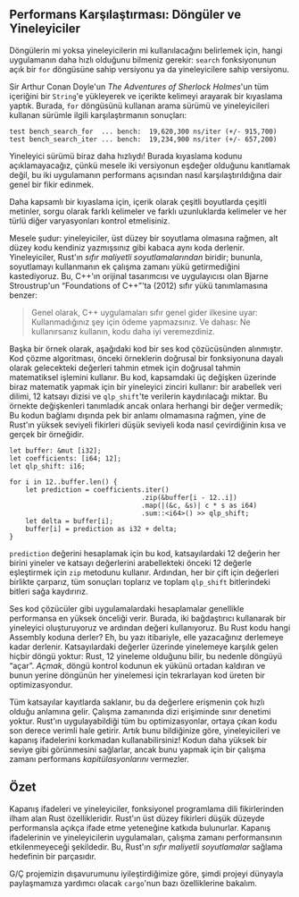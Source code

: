 ## Performans Karşılaştırması: Döngüler ve Yineleyiciler

Döngülerin mi yoksa yineleyicilerin mi kullanılacağını belirlemek için, hangi uygulamanın daha hızlı olduğunu bilmeniz gerekir: 
`search` fonksiyonunun açık bir `for` döngüsüne sahip versiyonu ya da yineleyicilere sahip versiyonu.

Sir Arthur Conan Doyle'un *The Adventures of Sherlock Holmes*'un tüm içeriğini bir `String`'e yükleyerek ve içerikte 
kelimeyi arayarak bir kıyaslama yaptık. Burada, `for` döngüsünü kullanan arama sürümü ve yineleyicileri kullanan sürümle 
ilgili karşılaştırmanın sonuçları:

```text
test bench_search_for  ... bench:  19,620,300 ns/iter (+/- 915,700)
test bench_search_iter ... bench:  19,234,900 ns/iter (+/- 657,200)
```

Yineleyici sürümü biraz daha hızlıydı! Burada kıyaslama kodunu açıklamayacağız, 
çünkü mesele iki versiyonun eşdeğer olduğunu kanıtlamak değil, bu iki uygulamanın performans açısından nasıl karşılaştırıldığına 
dair genel bir fikir edinmek.

Daha kapsamlı bir kıyaslama için, içerik olarak çeşitli boyutlarda çeşitli metinler, sorgu olarak farklı kelimeler ve 
farklı uzunluklarda kelimeler ve her türlü diğer varyasyonları kontrol etmelisiniz. 

Mesele şudur: yineleyiciler, üst düzey bir soyutlama olmasına rağmen, alt düzey kodu kendiniz yazmışsınız gibi kabaca aynı koda derlenir. 
Yineleyiciler, Rust'ın *sıfır maliyetli soyutlamalarından* biridir; bununla, soyutlamayı kullanmanın ek çalışma zamanı yükü getirmediğini
kastediyoruz. Bu, C++'ın orijinal tasarımcısı ve uygulayıcısı olan Bjarne Stroustrup'un “Foundations of C++”'ta (2012) 
sıfır yükü tanımlamasına benzer:

> Genel olarak, C++ uygulamaları sıfır genel gider ilkesine uyar: 
> Kullanmadığınız şey için ödeme yapmazsınız. 
> Ve dahası: Ne kullanırsanız kullanın, kodu daha iyi veremezdiniz.

Başka bir örnek olarak, aşağıdaki kod bir ses kod çözücüsünden alınmıştır. 
Kod çözme algoritması, önceki örneklerin doğrusal bir fonksiyonuna dayalı olarak gelecekteki değerleri tahmin 
etmek için doğrusal tahmin matematiksel işlemini kullanır. Bu kod, kapsamdaki üç değişken üzerinde biraz matematik yapmak 
için bir yineleyici zinciri kullanır: bir arabellek veri dilimi, 12 katsayı dizisi ve `qlp_shift`'te verilerin kaydırılacağı miktar. 
Bu örnekte değişkenleri tanımladık ancak onlara herhangi bir değer vermedik; Bu kodun bağlamı dışında pek bir anlamı olmamasına rağmen, 
yine de Rust'ın yüksek seviyeli fikirleri düşük seviyeli koda nasıl çevirdiğinin kısa ve gerçek bir örneğidir.


```rust,ignore
let buffer: &mut [i32];
let coefficients: [i64; 12];
let qlp_shift: i16;

for i in 12..buffer.len() {
    let prediction = coefficients.iter()
                                 .zip(&buffer[i - 12..i])
                                 .map(|(&c, &s)| c * s as i64)
                                 .sum::<i64>() >> qlp_shift;
    let delta = buffer[i];
    buffer[i] = prediction as i32 + delta;
}
```

`prediction` değerini hesaplamak için bu kod, katsayılardaki 12 değerin her birini yineler ve katsayı değerlerini arabellekteki önceki 
12 değerle eşleştirmek için `zip` metodunu kullanır. Ardından, her bir çift için değerleri birlikte çarparız, 
tüm sonuçları toplarız ve toplam `qlp_shift` bitlerindeki bitleri sağa kaydırırız.

Ses kod çözücüler gibi uygulamalardaki hesaplamalar genellikle performansa en yüksek önceliği verir. 
Burada, iki bağdaştırıcı kullanarak bir yineleyici oluşturuyoruz ve ardından değeri kullanıyoruz. 
Bu Rust kodu hangi Assembly koduna derler? Eh, bu yazı itibariyle, elle yazacağınız derlemeye kadar derlenir. 
Katsayılardaki değerler üzerinde yinelemeye karşılık gelen hiçbir döngü yoktur: Rust, 12 yineleme olduğunu bilir, 
bu nedenle döngüyü “açar”. *Açmak*, döngü kontrol kodunun ek yükünü ortadan kaldıran ve bunun yerine döngünün her 
yinelemesi için tekrarlayan kod üreten bir optimizasyondur.

Tüm katsayılar kayıtlarda saklanır, bu da değerlere erişmenin çok hızlı olduğu anlamına gelir. 
Çalışma zamanında dizi erişiminde sınır denetimi yoktur. Rust'ın uygulayabildiği tüm bu optimizasyonlar, 
ortaya çıkan kodu son derece verimli hale getirir. Artık bunu bildiğinize göre, yineleyicileri ve kapanış ifadelerini 
korkmadan kullanabilirsiniz! Kodun daha yüksek bir seviye gibi görünmesini sağlarlar, 
ancak bunu yapmak için bir çalışma zamanı performans *kapitülasyonlarını* vermezler.

## Özet

Kapanış ifadeleri ve yineleyiciler, fonksiyonel programlama dili fikirlerinden ilham alan Rust özellikleridir. 
Rust'ın üst düzey fikirleri düşük düzeyde performansla açıkça ifade etme yeteneğine katkıda bulunurlar. 
Kapanış ifadelerinin ve yineleyicilerin uygulamaları, çalışma zamanı performansının etkilenmeyeceği şekildedir. 
Bu, Rust'ın *sıfır maliyetli soyutlamalar* sağlama hedefinin bir parçasıdır.

G/Ç projemizin dışavurumunu iyileştirdiğimize göre, şimdi projeyi dünyayla paylaşmamıza yardımcı 
olacak `cargo`'nun bazı özelliklerine bakalım.
